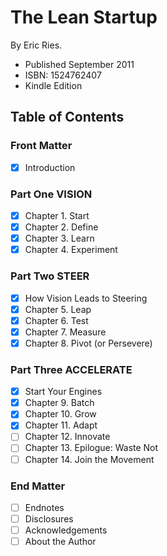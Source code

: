 # The Lean Startup

By Eric Ries.

- Published September 2011
- ISBN: 1524762407
- Kindle Edition

## Table of Contents

### Front Matter

* [X] Introduction

### Part One VISION

* [X] Chapter 1. Start
* [X] Chapter 2. Define
* [X] Chapter 3. Learn
* [X] Chapter 4. Experiment

### Part Two STEER

* [X] How Vision Leads to Steering
* [X] Chapter 5. Leap
* [X] Chapter 6. Test
* [X] Chapter 7. Measure
* [X] Chapter 8. Pivot (or Persevere)

### Part Three ACCELERATE

* [X] Start Your Engines
* [X] Chapter 9. Batch
* [X] Chapter 10. Grow
* [X] Chapter 11. Adapt
* [ ] Chapter 12. Innovate
* [ ] Chapter 13. Epilogue: Waste Not
* [ ] Chapter 14. Join the Movement

### End Matter

* [ ] Endnotes
* [ ] Disclosures
* [ ] Acknowledgements
* [ ] About the Author
